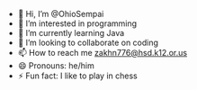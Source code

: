 - 👋 Hi, I’m @OhioSempai
- 👀 I’m interested in programming
- 🌱 I’m currently learning Java
- 💞️ I’m looking to collaborate on coding
- 📫 How to reach me zakhn776@hsd.k12.or.us
- 😄 Pronouns: he/him
- ⚡ Fun fact: I like to play in chess

<!---
OhioSempai/OhioSempai is a ✨ special ✨ repository because its `README.md` (this file) appears on your GitHub profile.
You can click the Preview link to take a look at your changes.
--->
